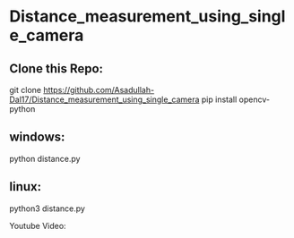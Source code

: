 # Distance_measurement_using_single_camera


## Clone this Repo:
git clone https://github.com/Asadullah-Dal17/Distance_measurement_using_single_camera
pip install opencv-python
## windows:
python distance.py
## linux: 
python3 distance.py

Youtube Video: 

